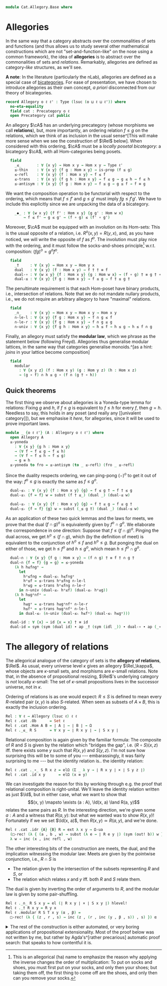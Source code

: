 <!--
```agda
open import Cat.Prelude
```
-->

```agda
module Cat.Allegory.Base where
```

# Allegories

In the same way that a category abstracts over the commonalities of sets
and functions (and thus allows us to study several other mathematical
constructions which are not "set-and-function-like" on the nose using a
common framework), the idea of **allegories** is to abstract over the
commonalities of sets and _relations_. Remarkably, allegories are
defined as category-_like_ structures, as we'll see.

**A note**: In the literature (particularly the nLab), allegories are
defined as a special case of [bicategories]. For ease of presentation,
we have chosen to introduce allegories as their own concept, _a priori_
disconnected from our theory of bicategories.

[bicategories]: Cat.Bi.Base.html

```agda
record Allegory o ℓ ℓ' : Type (lsuc (o ⊔ ℓ ⊔ ℓ')) where
  no-eta-equality
  field cat : Precategory o ℓ
  open Precategory cat public
```

An allegory $\cA$ has an underlying precategory (whose morphisms we
call **relations**), but, more importantly, an ordering relation $f \le
g$ on the relations, which we think of as inclusion in the usual
sense^[This will make more sense when we see the construction of
$\Rel$ below]. When considered with this ordering, $\cA$ must be
a _locally posetal bicategory_: a bicategory $\cA$, with all
Hom-categories being posets.

```agda
  field
    _≤_       : ∀ {x y} → Hom x y → Hom x y → Type ℓ'
    ≤-thin    : ∀ {x y} {f g : Hom x y} → is-prop (f ≤ g)
    ≤-refl    : ∀ {x y} {f : Hom x y} → f ≤ f
    ≤-trans   : ∀ {x y} {f g h : Hom x y} → f ≤ g → g ≤ h → f ≤ h
    ≤-antisym : ∀ {x y} {f g : Hom x y} → f ≤ g → g ≤ f → f ≡ g
```

We want the composition operation to be functorial with respect to the
ordering, which means that $f \le f'$ and $g \le g'$ must imply $fg \le
f'g'$. We have to include this explicitly since we are unpacking the
data of a bicategory.

```agda
    _◆_ : ∀ {w x y} {f f' : Hom x y} {g g' : Hom w x}
        → f ≤ f' → g ≤ g' → (f ∘ g) ≤ (f' ∘ g')
```

<!--
```agda
  infixl 50 _†
  infixr 35 _∩_
  infixr 40 _◆_
  infix 30 _≤_
```
-->

Moreover, $\cA$ must be equipped with an involution on its Hom-sets:
This is the usual opposite of a relation, i.e. $R^o(x,y) = R(y,x)$, and,
as you have noticed, we will write the opposite of $f$ as $f^o$. The
involution must play nice with the ordering, and it must follow the
socks-and-shoes principle[^socks] w.r.t. composition: $(fg)^o = g^of^o$.

[^socks]: This is an allegorical (ha) name to emphasize the reason why
applying the inverse changes the order of multiplication: To put on
socks and shoes, you must first put on your socks, and only then your
shoes; but taking them off, the first thing to come off are the shoes,
and only then can you remove your socks.

```agda
  field
    _†     : ∀ {x y} → Hom x y → Hom y x
    dual   : ∀ {x y} (f : Hom x y) → f † † ≡ f
    dual-∘ : ∀ {w x y} {f : Hom x y} {g : Hom w x} → (f ∘ g) † ≡ g † ∘ f †
    dual-≤ : ∀ {x y} {f g : Hom x y} → f ≤ g → f † ≤ g †
```

The penultimate requirement is that each Hom-poset have binary products,
i.e., intersection of relations. Note that we do not mandate nullary
products, i.e., we do not require an arbitrary allegory to have
"maximal" relations.

```agda
  field
    _∩_    : ∀ {x y} → Hom x y → Hom x y → Hom x y
    ∩-le-l : ∀ {x y} {f g : Hom x y} → f ∩ g ≤ f
    ∩-le-r : ∀ {x y} {f g : Hom x y} → f ∩ g ≤ g
    ∩-univ : ∀ {x y} {f g h : Hom x y} → h ≤ f → h ≤ g → h ≤ f ∩ g
```

Finally, an allegory must satisfy the **modular law**, which we phrase
as the statement below (following Freyd). Allegories thus generalise
modular lattices, in the same way that categories generalise
monoids.^[as a hint: _joins_ in your lattice become composition]

```agda
  field
    modular
      : ∀ {x y z} (f : Hom x y) (g : Hom y z) (h : Hom x z)
      → (g ∘ f) ∩ h ≤ g ∘ (f ∩ (g † ∘ h))
```

## Quick theorems

The first thing we observe about allegories is a Yoneda-type lemma for
relations: Fixing $g$ and $h$, if $f \le g$ is equivalent to $f \le h$
for every $f$, then $g = h$. Needless to say, this holds in any poset
(and really any [[univalent category]]), but we emphasise it _here_, for
allegories, since it will be used to prove important laws.

```agda
module _ {o ℓ ℓ'} (A : Allegory o ℓ ℓ') where
  open Allegory A
  ≤-yoneda
    : ∀ {x y} {g h : Hom x y}
    → (∀ f → f ≤ g → f ≤ h)
    → (∀ f → f ≤ h → f ≤ g)
    → g ≡ h
  ≤-yoneda to fro = ≤-antisym (to _ ≤-refl) (fro _ ≤-refl)
```

Since the duality respects ordering, we can ping-pong $(-)^o$ to get it
out of the way: $f^o \le g$ is exactly the same as $f \le g^o$.

```agda
  dual-≤ₗ : ∀ {x y} {f : Hom x y} {g} → f ≤ g † → f † ≤ g
  dual-≤ₗ {f = f} w = subst (f † ≤_) (dual _) (dual-≤ w)

  dual-≤ᵣ : ∀ {x y} {f : Hom x y} {g} → f † ≤ g → f ≤ g †
  dual-≤ᵣ {f = f} {g} w = subst (_≤ g †) (dual _) (dual-≤ w)
```

As an application of these two quick lemmas and the laws for meets, we
prove that the dual $(f \cap g)^o$ is equivalently given by $f^o \cap
g^o$. We ellaborate the correspondence in one direction: Suppose that $f
\le (f \cap g)^o$. Pinging the dual across, we get $h^o \le (f \cap g)$,
which (by the definition of meet) is equivalent to the conjunction of
$h^o \le f$ and $h^o \le g$. But ponging the dual on either of those, we
get $h \le f^o$ and $h \le g^o$, which mean $h \le f^o \cap g^o$.

```agda
  dual-∩ : ∀ {x y} {f g : Hom x y} → (f ∩ g) † ≡ f † ∩ g †
  dual-∩ {f = f} {g = g} = ≤-yoneda
    (λ h h≤f∩gᵒ →
      let
        hᵒ≤f∩g = dual-≤ₗ h≤f∩gᵒ
        hᵒ≤f = ≤-trans hᵒ≤f∩g ∩-le-l
        hᵒ≤g = ≤-trans hᵒ≤f∩g ∩-le-r
      in ∩-univ (dual-≤ᵣ hᵒ≤f) (dual-≤ᵣ hᵒ≤g))
    (λ h h≤gᵒ∩fᵒ →
      let
        h≤gᵒ = ≤-trans h≤gᵒ∩fᵒ ∩-le-r
        h≤fᵒ = ≤-trans h≤gᵒ∩fᵒ ∩-le-l
      in dual-≤ᵣ (∩-univ (dual-≤ₗ h≤fᵒ) (dual-≤ₗ h≤gᵒ)))

  dual-id : ∀ {x} → id {x = x} † ≡ id
  dual-id = sym (sym (dual id) ∙ ap _† (sym (idl _)) ∙ dual-∘ ∙ ap (_∘ id †) (dual _) ∙ idl _)
```

# The allegory of relations

The allegorical analogue of the category of sets is the **allegory of
relations**, $\Rel$. As usual, every universe level $\kappa$ gives
an allegory $\Rel_\kappa$, whose objects are $\kappa$-small sets,
and morphisms are $\kappa$-small relations. Note that, in the absence of
propositional resizing, $\Rel$'s underlying category is _not_
locally $\kappa$-small: The set of $\kappa$-small propositions lives in
the successor universe, not in $\kappa$.

<!--
```agda
open Allegory
open Precategory
```
-->

Ordering of relations is as one would expect: $R \le S$ is defined to
mean every $R$-related pair $(x, y)$ is also $S$-related. When seen as
subsets of $A \times B$, this is exactly the inclusion ordering.

```agda
Rel : ∀ ℓ → Allegory (lsuc ℓ) ℓ ℓ
Rel ℓ .cat .Ob      = Set ℓ
Rel ℓ .cat .Hom A B = ∣ A ∣ → ∣ B ∣ → Ω
Rel ℓ ._≤_ R S      = ∀ x y → ∣ R x y ∣ → ∣ S x y ∣
```

Relational composition is again given by the familiar formula: The
composite of $R$ and $S$ is given by the relation which "bridges the
gap", i.e. $(R \circ S)(x, z)$ iff. there exists some $y$ such that
$R(x, y)$ and $S(y, z)$. I'm not sure how surprising this will be to
some of you --- embarassingly, it was fairly surprising to me --- but
the identity relation is.. the identity relation:

```agda
Rel ℓ .cat ._∘_ S R x z = elΩ (Σ _ λ y → ∣ R x y ∣ × ∣ S y z ∣)
Rel ℓ .cat .id x y      = elΩ (x ≡ y)
```

We can investigate the reason for this by working through e.g. the proof
that relational composition is right-unital. We'll leave the identity
relation written as just $\Id$, but in either case, what we want to
show that $$(x, y) \mapsto \exists (a : A), \Id(x, a) \land R(a,
y)$$ relates the same pairs as $R$. In the interesting direction, we're
given some $a : A$ and a witness that $R(a, y)$: but what we wanted was
to show $R(x, y)$! Fortunately if we we set $\Id(x, a)$, then $R(x,
y) \simeq R(a, y)$, and we're done.

```agda
Rel ℓ .cat .idr {A} {B} R = ext λ x y → Ω-ua
  (□-rec! (λ { (a , b , w) → subst (λ e → ∣ R e y ∣) (sym (out! b)) w }))
  λ w → inc (x , inc refl , w)
```

The other interesting bits of the construction are meets, the dual, and
the implication witnessing the modular law: Meets are given by the
pointwise conjunction, i.e., $R \cap S$ is

- The relation given by the intersection of the subsets representing $R$
and $S$, or
- The relation which relates $x$ and $y$ iff. both $R$ and $S$ relate
them.

The dual is given by inverting the order of arguments to $R$, and the
modular law is given by some pair-shuffling.

```agda
Rel ℓ ._∩_ R S x y = el (∣ R x y ∣ × ∣ S x y ∣) hlevel!
Rel ℓ ._† R x y = R y x
Rel ℓ .modular R S T x y (α , β) =
  □-rec! (λ { (z , r , s) → inc (z , (r , inc (y , β , s)) , s) }) α
```

<details>
<summary>The rest of the construction is either automated, or very
boring applications of propositional extensionality. Most of the proof
below was not written by me, but rather by Agda's^[rather precarious]
automatic proof search: that speaks to how contentful it is.</summary>

```agda
Rel ℓ .cat .Hom-set x y = hlevel 2
Rel ℓ .cat .idl R = ext λ x y → Ω-ua
  (□-rec! (λ { (a , b , w) → subst (λ e → ∣ R x e ∣) (out! w) b }))
  λ w → inc (y , w , inc refl)

Rel ℓ .cat .assoc T S R = ext λ x y → Ω-ua
  (□-rec! λ { (a , b , w) → □-rec! (λ { (c , d , x) →
    inc (c , d , inc (a , x , w)) }) b })
  (□-rec! λ { (a , b , w) → □-rec! (λ { (c , d , x) →
    inc (c , inc (a , b , d) , x) }) w })

Rel ℓ .≤-thin = hlevel!
Rel ℓ .≤-refl x y w = w
Rel ℓ .≤-trans x y p q z = y p q (x p q z)
Rel ℓ .≤-antisym p q = ext λ x y → Ω-ua (p x y) (q x y)

Rel ℓ ._◆_ f g a b = □-map (λ { (x , y , w) → x , g a x y , f x b w })

-- This is nice:
Rel ℓ .dual R = refl
Rel ℓ .dual-∘ = ext λ x y → Ω-ua
  (□-map λ { (a , b , c) → a , c , b })
  (□-map λ { (a , b , c) → a , c , b })
Rel ℓ .dual-≤ f≤g x y w = f≤g y x w

Rel ℓ .∩-le-l x y (a , _) = a
Rel ℓ .∩-le-r x y (_ , b) = b
Rel ℓ .∩-univ h≤f h≤g x y h = h≤f x y h , h≤g x y h
```

</details>
